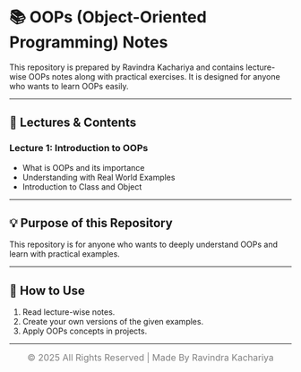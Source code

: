# 📚 OOPs (Object-Oriented Programming) Notes

This repository is prepared by Ravindra Kachariya and contains lecture-wise OOPs notes along with practical exercises. It is designed for anyone who wants to learn OOPs easily.

---

## 📖 Lectures & Contents

### Lecture 1: Introduction to OOPs

- What is OOPs and its importance
- Understanding with Real World Examples
- Introduction to Class and Object

---

## 💡 Purpose of this Repository

This repository is for anyone who wants to deeply understand OOPs and learn with practical examples.

---

## 📌 How to Use

1. Read lecture-wise notes.
2. Create your own versions of the given examples.
3. Apply OOPs concepts in projects.

---

<footer style="text-align:center; font-size:medium; color:gray;">
    © 2025 All Rights Reserved | Made By Ravindra Kachariya
</footer>
